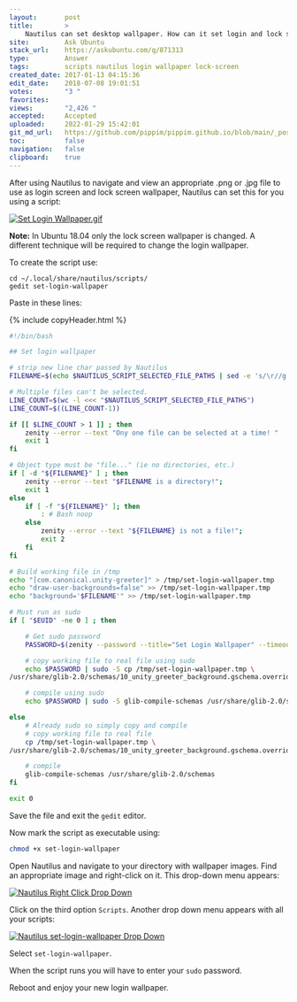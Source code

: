 ```yaml
---
layout:       post
title:        >
    Nautilus can set desktop wallpaper. How can it set login and lock screen wallpaper?
site:         Ask Ubuntu
stack_url:    https://askubuntu.com/q/871313
type:         Answer
tags:         scripts nautilus login wallpaper lock-screen
created_date: 2017-01-13 04:15:36
edit_date:    2018-07-08 19:01:51
votes:        "3 "
favorites:    
views:        "2,426 "
accepted:     Accepted
uploaded:     2022-01-29 15:42:01
git_md_url:   https://github.com/pippim/pippim.github.io/blob/main/_posts/2017/2017-01-13-Nautilus-can-set-desktop-wallpaper.-How-can-it-set-login-and-lock-screen-wallpaper_.md
toc:          false
navigation:   false
clipboard:    true
---
```


After using Nautilus to navigate and view an appropriate .png or .jpg file to use as login screen and lock screen wallpaper, Nautilus can set this for you using a script:

[![Set Login Wallpaper.gif][1]][1]


**Note:** In Ubuntu 18.04 only the lock screen wallpaper is changed. A different technique will be required to change the login wallpaper.

To create the script use:

``` 
cd ~/.local/share/nautilus/scripts/
gedit set-login-wallpaper
```

Paste in these lines:



{% include copyHeader.html %}
``` bash
#!/bin/bash

## Set login wallpaper

# strip new line char passed by Nautilus
FILENAME=$(echo $NAUTILUS_SCRIPT_SELECTED_FILE_PATHS | sed -e 's/\r//g')

# Multiple files can't be selected.
LINE_COUNT=$(wc -l <<< "$NAUTILUS_SCRIPT_SELECTED_FILE_PATHS")
LINE_COUNT=$((LINE_COUNT-1))

if [[ $LINE_COUNT > 1 ]] ; then
    zenity --error --text "Ony one file can be selected at a time! "
    exit 1
fi

# Object type must be "file..." (ie no directories, etc.)
if [ -d "${FILENAME}" ] ; then
    zenity --error --text "$FILENAME is a directory!";
    exit 1
else
    if [ -f "${FILENAME}" ]; then
        : # Bash noop
    else
        zenity --error --text "${FILENAME} is not a file!";
        exit 2
    fi
fi

# Build working file in /tmp
echo "[com.canonical.unity-greeter]" > /tmp/set-login-wallpaper.tmp
echo "draw-user-backgrounds=false" >> /tmp/set-login-wallpaper.tmp
echo "background='$FILENAME'" >> /tmp/set-login-wallpaper.tmp

# Must run as sudo
if [ "$EUID" -ne 0 ] ; then

    # Get sudo password
    PASSWORD=$(zenity --password --title="Set Login Wallpaper" --timeout=20)

    # copy working file to real file using sudo
    echo $PASSWORD | sudo -S cp /tmp/set-login-wallpaper.tmp \
/usr/share/glib-2.0/schemas/10_unity_greeter_background.gschema.override

    # compile using sudo
    echo $PASSWORD | sudo -S glib-compile-schemas /usr/share/glib-2.0/schemas

else
    # Already sudo so simply copy and compile
    # copy working file to real file
    cp /tmp/set-login-wallpaper.tmp \
/usr/share/glib-2.0/schemas/10_unity_greeter_background.gschema.override

    # compile
    glib-compile-schemas /usr/share/glib-2.0/schemas
fi

exit 0
```

Save the file and exit the `gedit` editor.

Now mark the script as executable using:

``` bash
chmod +x set-login-wallpaper
```

Open Nautilus and navigate to your directory with wallpaper images. Find an appropriate image and right-click on it. This drop-down menu appears:

[![Nautilus Right Click Drop Down][2]][2]

Click on the third option `Scripts`. Another drop down menu appears with all your scripts:

[![Nautilus set-login-wallpaper Drop Down][3]][3]

Select `set-login-wallpaper`.

When the script runs you will have to enter your `sudo` password.

Reboot and enjoy your new login wallpaper.


  [1]: https://i.stack.imgur.com/ysvFg.gif
  [2]: https://i.stack.imgur.com/EleRC.png
  [3]: https://i.stack.imgur.com/CsQ9O.png
